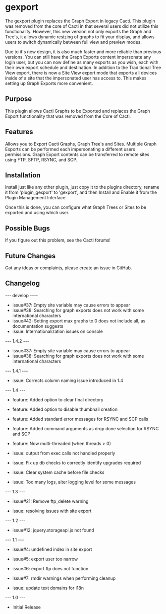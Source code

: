 # gexport

The gexport plugin replaces the Graph Export in legacy Cacti.  This plugin was
removed from the core of Cacti in that several users did not utilize this
functionality.  However, this new version not only exports the Graph and Tree's,
it allows dynamic resizing of graphs to fit your display, and allows users to
switch dynamically between full view and preview modes.

Due to it's new design, it is also much faster and more reliable than previous
versions.  You can still have the Graph Exports content impersonate any login
user, but you can now define as many exports as you wish, each with their own
export schedule and destination.  In addition to the Traditional Tree View
export, there is now a Site View export mode that exports all devices inside of
a site that the impersonated user has access to.  This makes setting up Graph
Exports more convenient.

## Purpose

This plugin allows Cacti Graphs to be Exported and replaces the Graph Export
functionality that was removed from the Core of Cacti.

## Features

Allows you to Export Cacti Graphs, Graph Tree's and Sites.  Multiple Graph
Exports can be performed each impersonating a different users permissions.
Graph Export contents can be transferred to remote sites using FTP, SFTP, RSYNC,
and SCP.

## Installation

Install just like any other plugin, just copy it to the plugins directory,
rename it from 'plugin_gexport' to 'gexport', and then Install and Enable it
from the Plugin Management Interface.

Once this is done, you can configure what Graph Trees or Sites to be exported
and using which user.

## Possible Bugs

If you figure out this problem, see the Cacti forums!

## Future Changes

Got any ideas or complaints, please create an issue in GitHub.

## Changelog

--- develop ----

* issue#37: Empty site variable may cause errors to appear
* issue#38: Searching for graph exports does not work with some international characters
* issue#42: Setting export max graphs to 0 does not include all, as documentation suggests
* issue: Internationalization issues on console

--- 1.4.2 ---

* issue#37: Empty site variable may cause errors to appear
* issue#38: Searching for graph exports does not work with some international characters

--- 1.4.1 ---

* issue: Corrects column naming issue introduced in 1.4

--- 1.4 ---

* feature: Added option to clear final directory

* feature: Added option to disable thumbnail creation

* feature: Added standard error messages for RSYNC and SCP calls

* feature: Added command arguments as drop done selection for RSYNC and SCP

* feature: Now multi-threaded (when threads > 0)

* issue: output from exec calls not handled properly

* issue: Fix up db checks to correctly identify upgrades required

* issue: Clear system cache before file checks

* issue: Too many logs, alter logging level for some messages

--- 1.3 ---

* issue#21: Remove ftp_delete warning

* issue: resolving issues with site export

--- 1.2 ---

* issue#12: jquery.storageapi.js not found

--- 1.1 ---

* issue#4: undefined index in site export

* issue#5: export user too narrow

* issue#6: export ftp does not function

* issue#7: rmdir warnings when performing cleanup

* issue: update text domains for i18n

--- 1.0 ---

* Initial Release
